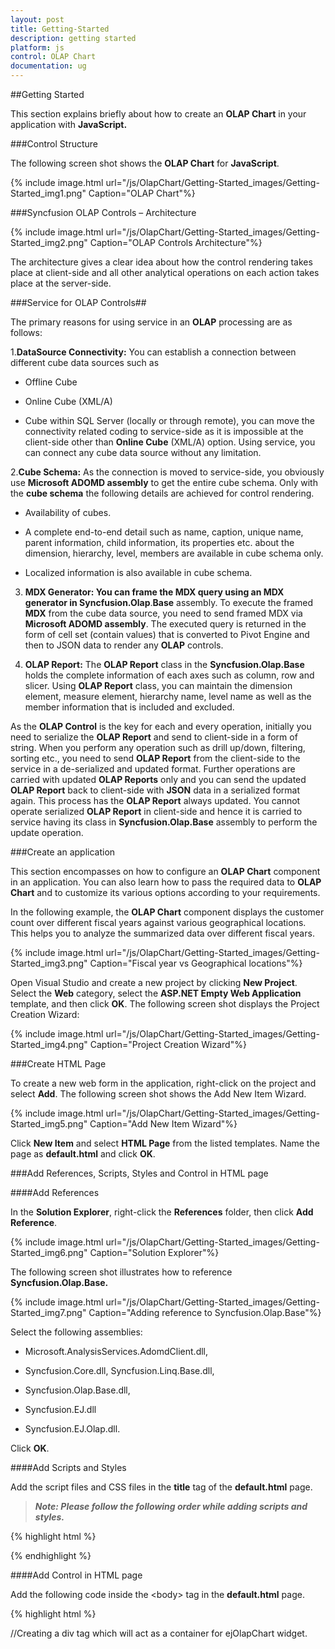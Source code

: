 ```yaml
---
layout: post
title: Getting-Started
description: getting started
platform: js
control: OLAP Chart
documentation: ug
---
```


##Getting Started

This section explains briefly about how to create an **OLAP Chart** in your application with **JavaScript.**

###Control Structure

The following screen shot shows the **OLAP Chart** for **JavaScript**.

{% include image.html url="/js/OlapChart/Getting-Started_images/Getting-Started_img1.png" Caption="OLAP Chart"%}

###Syncfusion OLAP Controls – Architecture

{% include image.html url="/js/OlapChart/Getting-Started_images/Getting-Started_img2.png" Caption="OLAP Controls Architecture"%}

The architecture gives a clear idea about how the control rendering takes place at client-side and all other analytical operations on each action takes place at the server-side.

###Service for OLAP Controls##

The primary reasons for using service in an **OLAP** processing are as follows:

1.**DataSource Connectivity:** You can establish a connection between different cube data sources such as

   * Offline Cube

   * Online Cube (XML/A)

   * Cube within SQL Server (locally or through remote), you can move the connectivity related coding to service-side as it is impossible at the client-side other than **Online Cube** (XML/A) option. Using service, you can connect any cube data source without any limitation.

2.**Cube Schema:** As the connection is moved to service-side, you obviously use **Microsoft ADOMD assembly** to get the entire cube schema. Only with the **cube schema** the following details are achieved for control rendering.

   * Availability of cubes.

   * A complete end-to-end detail such as name, caption, unique name, parent information, child information, its properties etc. about the dimension, hierarchy, level, members are available in cube schema only. 

   * Localized information is also available in cube schema.  

3. **MDX Generator: You can frame the MDX query using an MDX generator in Syncfusion.Olap**.**Base** assembly. To execute the framed **MDX** from the cube data source, you need to send framed MDX via **Microsoft ADOMD assembly**. The executed query is returned in the form of cell set (contain values) that is converted to Pivot Engine and then to JSON data to render any **OLAP** controls.

4. **OLAP Report:** The **OLAP Report** class in the **Syncfusion.Olap.Base** holds the complete information of each axes such as column, row and slicer. Using **OLAP Report** class, you can maintain the dimension element, measure element, hierarchy name, level name as well as the member information that is included and excluded.  

As the **OLAP Control** is the key for each and every operation, initially you need to serialize the **OLAP Report** and send to client-side in a form of string.
When you perform any operation such as drill up/down, filtering, sorting etc., you need to send **OLAP Report** from the client-side to the service in a de-serialized and updated format.
Further operations are carried with updated **OLAP Reports** only and you can send the updated **OLAP Report** back to client-side with **JSON** data in a serialized format again. 
This process has the **OLAP Report** always updated. You cannot operate serialized **OLAP Report** in client-side and hence it is carried to service having its class in **Syncfusion.Olap.Base** assembly to perform the update operation.

###Create an application

This section encompasses on how to configure an **OLAP Chart** component in an application. You can also learn how to pass the required data to **OLAP Chart** and to customize its various options according to your requirements. 

In the following example, the **OLAP Chart** component displays the customer count over different fiscal years against various geographical locations. This helps you to analyze the summarized data over different fiscal years.

{% include image.html url="/js/OlapChart/Getting-Started_images/Getting-Started_img3.png" Caption="Fiscal year vs Geographical locations"%}

Open Visual Studio and create a new project by clicking **New Project**. Select the **Web** category, select the **ASP.NET Empty Web Application** template, and then click **OK**. The following screen shot displays the Project Creation Wizard:

{% include image.html url="/js/OlapChart/Getting-Started_images/Getting-Started_img4.png" Caption="Project Creation Wizard"%}

###Create HTML Page

To create a new web form in the application, right-click on the project and select **Add**. The following screen shot shows the Add New Item Wizard.

{% include image.html url="/js/OlapChart/Getting-Started_images/Getting-Started_img5.png" Caption="Add New Item Wizard"%}

Click **New Item** and select **HTML Page** from the listed templates. Name the page as **default.html** and click **OK**.

###Add References, Scripts, Styles and Control in HTML page

####Add References

In the **Solution Explorer**, right-click the **References** folder, then click **Add Reference**.

{% include image.html url="/js/OlapChart/Getting-Started_images/Getting-Started_img6.png" Caption="Solution Explorer"%}

The following screen shot illustrates how to reference **Syncfusion.Olap.Base.**

{% include image.html url="/js/OlapChart/Getting-Started_images/Getting-Started_img7.png" Caption="Adding reference to Syncfusion.Olap.Base"%}

Select the following assemblies: 

   * Microsoft.AnalysisServices.AdomdClient.dll,  

   * Syncfusion.Core.dll,  Syncfusion.Linq.Base.dll, 

   * Syncfusion.Olap.Base.dll,  

   * Syncfusion.EJ.dll 

   * Syncfusion.EJ.Olap.dll.

Click **OK**.

####Add Scripts and Styles 

Add the script files and CSS files in the **title** tag of the **default.html** page.

> _**Note: Please follow the following order while adding scripts and styles.**_

{% highlight html %}

<link href="http://cdn.syncfusion.com/13.1.0.21/js/web/flat-azure/ej.web.all.min.css" rel="stylesheet" />
<script src="http://cdn.syncfusion.com/js/assets/external/jquery-1.10.2.min.js" type="text/javascript"> </script>
<script src="http://cdn.syncfusion.com/js/assets/external/jquery.easing.1.3.min.js" type="text/javascript"> </script>
<script src="http://cdn.syncfusion.com/js/assets/external/jquery.globalize.min.js"> </script>
<script src="http://cdn.syncfusion.com/13.1.0.21/js/web/ej.web.all.min.js"> </script>

{% endhighlight %}

####Add Control in HTML page

Add the following code inside the &lt;body&gt; tag in the **default.html** page.

{% highlight html %}

<div>
     //Creating a div tag which will act as a container for ejOlapChart widget.
    <div id="OlapChart" style="height: 350px; width: 100%; overflow: auto">
    </div>
    <script type="text/javascript">
          //Setting property and initializing ejOlapChart widget.
          $(function () {
                $("#OlapChart").ejOlapChart({
                    url: "../wcf/OlapChartService.svc"

                });
            });
     </script>
</div>

{% endhighlight %}

###Add WCF service for OLAP Chart

####Create WCF Services

1.Right-click the project, select **Add > New Folder**.  Name the folder as **WCF.**

2.Now right-click the **WCF** folder created and select **Add > New Item**.  In the **Add New** Item window, select **WCF Service** and name it as **OlapChartService.svc**

3.Click **Add**.

{% include image.html url="/js/OlapChart/Getting-Started_images/Getting-Started_img8.png" Caption="Adding WCF service"%}

####Add service methods inside Interface

Add the following code sample inside the **IOlapChartService** interface available in the **IOlapChartService.cs** file.

{% highlight c# %}

    [ServiceContract]

    public interface IOlapChartService

    {

        [OperationContract]

        Dictionary<string, object> InitializeChart(string action, string customObject);        
        
        [OperationContract]

        Dictionary<string, object> **DrillChart**(string action, string drilledSeries, string olapReport, string customObject);

    }
{% endhighlight %}

####Add Namespaces

Add the following namespaces to implement the service methods.

{% highlight c# %}


using System;

using System.Collections.Generic;

using System.Linq;

using System.Runtime.Serialization;

using System.ServiceModel;

using System.Text;

using System.ServiceModel.Activation;

using Syncfusion.Olap.Manager;

using Syncfusion.Olap.Reports;

using Syncfusion.JavaScript.Olap;

using System.Web.Script.Serialization;

{% endhighlight %}

####Create Class in Service file

Create the **OlapChartService** class to implement the service methods. Inherit the class from **IOlapChartService** interface, which is created automatically when any new service is added.

{% highlight c# %}

namespace **WebApplication2**

{

    [AspNetCompatibilityRequirements(RequirementsMode = AspNetCompatibilityRequirementsMode.Allowed)]

    public class OlapChartService : IOlapChartService

    {

    }

}

{% endhighlight %}

####Implement Service Methods

Add the following methods to the service, which is invoked during any server-side operations performed in **OLAP Chart**.

* Initialize the **OLAP Charts** helper class and **OLAP DataManager** with appropriate connection string. 

{% highlight c# %}

JavaScriptSerializer serializer = new JavaScriptSerializer();

OlapChart htmlHelper = new OlapChart();        

static string connectionString = "Data Source=http://bi.syncfusion.com/olap/msmdpump.dll; Initial Catalog=Adventure Works DW 2008 SE;";   

OlapDataManager DataManager = new OlapDataManager(connectionString);

{% endhighlight %}

* Initialize the following service methods.

{% highlight c# %}

//This method provides the required information from the server side to initialize the OlapChart.

         public Dictionary<string, object> InitializeChart(string action, string customObject)

        {

            OlapDataManager DataManager = null;

            dynamic customData = serializer.Deserialize<dynamic>(customObject.ToString());

            DataManager = new OlapDataManager(connectionString); 

            DataManager.SetCurrentReport(CreateOlapReport());

            return htmlHelper.GetJsonData(action, DataManager);

        }

//This method provides the required information from the server side while drill up/down operation is performed in OlapChart.

        public Dictionary<string, object> **DrillChart**(string action, string drilledSeries, string olapReport, string customObject)

        {

            DataManager.SetCurrentReport(Utils.DeserializeOlapReport(olapReport)); 

            dynamic customData = serializer.Deserialize<dynamic>(customObject.ToString());            

            return htmlHelper.GetJsonData(action, DataManager, drilledSeries);

        }

//This method carries information about the default report rendered within OlapChart initially. 

        private OlapReport CreateOlapReport()

        {

            OlapReport olapReport = new OlapReport();

            olapReport.Name = "Default Report";

            olapReport.CurrentCubeName = "Adventure Works";


            DimensionElement dimensionElementColumn = new DimensionElement();

            dimensionElementColumn.Name = "Customer";

            dimensionElementColumn.AddLevel("Customer Geography", "Country");


            MeasureElements measureElementColumn = new MeasureElements();

            measureElementColumn.Elements.Add(new MeasureElement { Name = "Customer Count" });



            DimensionElement dimensionElementRow = new DimensionElement();

            dimensionElementRow.Name = "Date";

            dimensionElementRow.AddLevel("Fiscal", "Fiscal Year");



            olapReport.SeriesElements.Add(dimensionElementRow);

            olapReport.CategoricalElements.Add(dimensionElementColumn);

            olapReport.CategoricalElements.Add(measureElementColumn);

            return olapReport;

        }

{% endhighlight %}

####Configuring Web.Config

* You can expose services through the properties such as binding, contract and address etc. using an **endpoint**. In your application the service name is "**WebApplication2.OlapChartService**" where "**OlapChartService**" is the service class name and “**WebApplication2**" is the namespace name where service class appears. The following are the properties that meet the appropriate endpoint.  

   1. **Contract:** This property indicates the contract of the endpoint is exposing. Here you are referring **IOlapChartService** contract and hence it is "**WebApplication2.IOlapChartService**".

   2. **Binding:** In your application, you use **webHttpBinding** to post and receive the requests and responses between the client-end and the service.

   3. **behaviorConfiguration:** This property contains the name of the behavior to be used in the endpoint. **endpointBehaviors** are illustrated as follows

{% highlight xml %}

<services>
      <service name="**WebApplication2.OlapChartService**">
        <endpoint address="" behaviorConfiguration="**WebApplication2.OlapChartServiceAspNetAjaxBehavior**"
          binding="webHttpBinding" contract="**WebApplication2.IOlapChartService**" />
      </service>
</services>

{% endhighlight %}

* The **endpointBehaviors** contain all the behaviors for an endpoint. You can link each endpoint to the respective behavior only using this **name** property. In the following code sample, "**WebApplication2.OlapChartServiceAspNetAjaxBehavior**" refers to the **OlapChartService** class under
the namespace **WebApplication2** in **OlapChartService.svc.cs** file that is the appropriate behavior for the endpoint. 

{% highlight xml %}

<endpointBehaviors>
        <behavior name="**WebApplication2.OlapChartServiceAspNetAjaxBehavior**">
          <enableWebScript />
        </behavior>
</endpointBehaviors>


{% endhighlight %}

> _**Note: In this example, “WebApplication2” indicates the name of the project and “OlapChartService” indicates the name of the WCF service created.**_



